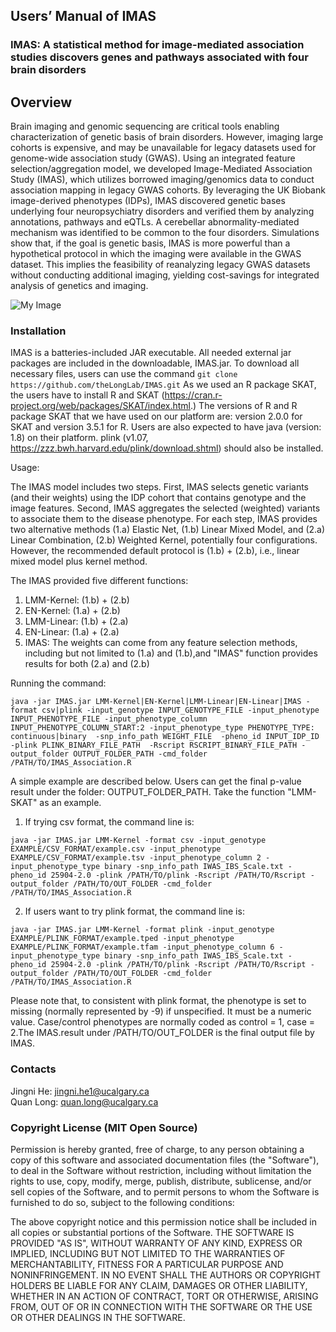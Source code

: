 ## Users’ Manual of IMAS
### IMAS: A statistical method for image-mediated association studies discovers genes and pathways associated with four brain disorders
## Overview
Brain imaging and genomic sequencing are critical tools enabling characterization of genetic basis of brain disorders. However, imaging large cohorts is expensive, and may be unavailable for legacy datasets used for genome-wide association study (GWAS). Using an integrated feature selection/aggregation model, we developed Image-Mediated Association Study (IMAS), which utilizes borrowed imaging/genomics data to conduct association mapping in legacy GWAS cohorts. By leveraging the UK Biobank image-derived phenotypes (IDPs), IMAS discovered genetic bases underlying four neuropsychiatry disorders and verified them by analyzing annotations, pathways and eQTLs. A cerebellar abnormality-mediated mechanism was identified to be common to the four disorders. Simulations show that, if the goal is genetic basis, IMAS is more powerful than a hypothetical protocol in which the imaging were available in the GWAS dataset. This implies the feasibility of reanalyzing legacy GWAS datasets without conducting additional imaging, yielding cost-savings for integrated analysis of genetics and imaging. 

![My Image](Fig1A_B.PNG)

### Installation
IMAS is a batteries-included JAR executable. All needed external jar packages are included in the downloadable, IMAS.jar. To download all necessary files, users can use the command 
`git clone https://github.com/theLongLab/IMAS.git`
As we used an R package SKAT, the users have to install R and SKAT (https://cran.r-project.org/web/packages/SKAT/index.html.) The versions of R and R package SKAT that we have used on our platform are: version 2.0.0 for SKAT and version 3.5.1 for R. Users are also expected to have java (version: 1.8) on their platform. plink (v1.07, https://zzz.bwh.harvard.edu/plink/download.shtml) should also be installed.

Usage:

The IMAS model includes two steps. First, IMAS selects genetic variants (and their weights) using the IDP cohort that contains genotype and the image features. Second, IMAS aggregates the selected (weighted) variants to associate them to the disease phenotype. For each step, IMAS provides two alternative methods (1.a) Elastic Net, (1.b) Linear Mixed Model, and (2.a) Linear Combination, (2.b) Weighted Kernel, potentially four configurations. However, the recommended default protocol is (1.b) + (2.b), i.e., linear mixed model plus kernel method.

The IMAS provided five different functions:
1) LMM-Kernel: (1.b) + (2.b)
2) EN-Kernel: (1.a) + (2.b)
3) LMM-Linear: (1.b) + (2.a)
4) EN-Linear: (1.a) + (2.a)
5) IMAS: The weights can come from any feature selection methods, including but not limited to (1.a) and (1.b),and "IMAS" function provides results for both (2.a) and (2.b)

Running the command:

`java -jar IMAS.jar LMM-Kernel|EN-Kernel|LMM-Linear|EN-Linear|IMAS -format csv|plink -input_genotype INPUT_GENOTYPE_FILE -input_phenotype INPUT_PHENOTYPE_FILE -input_phenotype_column INPUT_PHENOTYPE_COLUMN_START:2 -input_phenotype_type PHENOTYPE_TYPE: continuous|binary 
-snp_info_path WEIGHT_FILE  -pheno_id INPUT_IDP_ID  -plink PLINK_BINARY_FILE_PATH  -Rscript RSCRIPT_BINARY_FILE_PATH -output_folder OUTPUT_FOLDER_PATH -cmd_folder /PATH/TO/IMAS_Association.R`

A simple example are described below. Users can get the final p-value result under the folder: OUTPUT_FOLDER_PATH. Take the function "LMM-SKAT" as an example. 

1. If trying csv format, the command line is:

`java -jar IMAS.jar LMM-Kernel -format csv -input_genotype EXAMPLE/CSV_FORMAT/example.csv -input_phenotype EXAMPLE/CSV_FORMAT/example.tsv -input_phenotype_column 2 -input_phenotype_type binary -snp_info_path IWAS_IBS_Scale.txt -pheno_id 25904-2.0 -plink /PATH/TO/plink -Rscript /PATH/TO/Rscript -output_folder /PATH/TO/OUT_FOLDER -cmd_folder /PATH/TO/IMAS_Association.R`

2. If users want to try plink format, the command line is:

`java -jar IMAS.jar LMM-Kernel -format plink -input_genotype EXAMPLE/PLINK_FORMAT/example.tped -input_phenotype EXAMPLE/PLINK_FORMAT/example.tfam -input_phenotype_column 6 -input_phenotype_type binary -snp_info_path IWAS_IBS_Scale.txt -pheno_id 25904-2.0 -plink /PATH/TO/plink -Rscript /PATH/TO/Rscript -output_folder /PATH/TO/OUT_FOLDER -cmd_folder /PATH/TO/IMAS_Association.R`

Please note that, to consistent with plink format, the phenotype is set to missing (normally represented by -9) if unspecified. It must be a numeric value. Case/control phenotypes are normally coded as control = 1, case = 2.The IMAS.result under /PATH/TO/OUT_FOLDER is the final output file by IMAS.

### Contacts
  Jingni He: jingni.he1@ucalgary.ca<br>
  Quan Long: quan.long@ucalgary.ca<br>

### Copyright License (MIT Open Source)
Permission is hereby granted, free of charge, to any person obtaining a copy of this software and associated documentation files (the "Software"), to deal in the Software without restriction, including without limitation the rights to use, copy, modify, merge, publish, distribute, sublicense, and/or sell copies of the Software, and to permit persons to whom the Software is furnished to do so, subject to the following conditions:

The above copyright notice and this permission notice shall be included in all copies or substantial portions of the Software. THE SOFTWARE IS PROVIDED "AS IS", WITHOUT WARRANTY OF ANY KIND, EXPRESS OR IMPLIED, INCLUDING BUT
NOT LIMITED TO THE WARRANTIES OF MERCHANTABILITY, FITNESS FOR A PARTICULAR PURPOSE AND NONINFRINGEMENT. IN NO EVENT SHALL THE
AUTHORS OR COPYRIGHT HOLDERS BE LIABLE FOR ANY CLAIM, DAMAGES OR OTHER LIABILITY, WHETHER IN AN ACTION OF CONTRACT, TORT OR
OTHERWISE, ARISING FROM, OUT OF OR IN CONNECTION WITH THE SOFTWARE OR THE USE OR OTHER DEALINGS IN THE SOFTWARE. 
